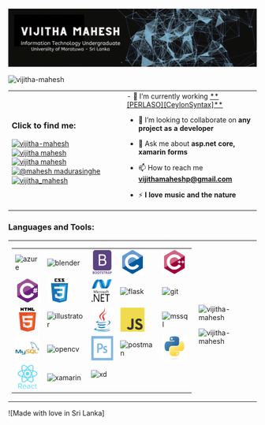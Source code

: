 [![Header](https://github.com/vijitha-mahesh/vijitha-mahesh/blob/main/vijitha%20mahesh.gif)](https://www.youtube.com/channel/UC0uT-8UEmS5LtDj4_d51zkQ)


<p align="left"> <img src="https://komarev.com/ghpvc/?username=vijitha-mahesh&label=Profile%20views&color=0e75b6&style=flat" alt="vijitha-mahesh" /> </p>


<table style="width:100%; border:0"
  <tr>
    <td>
      
<h3 align="left">Click to find me:</h3>
<p align="left">
<a href="https://linkedin.com/in/vijitha-mahesh" target="blank"><img align="center" src="https://image.flaticon.com/icons/png/512/174/174857.png" alt="vijitha-mahesh" height="60" width="60" /></a>
<a href="https://stackoverflow.com/users/12093497/vijitha-mahesh" target="blank"><img align="center" src="https://upload.wikimedia.org/wikipedia/commons/thumb/e/ef/Stack_Overflow_icon.svg/768px-Stack_Overflow_icon.svg.png" alt="vijitha mahesh" height="60" width="60" /></a>
<a href="https://kaggle.com/vijithamahesh" target="blank"><img align="center" src="https://cdn3.iconfinder.com/data/icons/logos-and-brands-adobe/512/189_Kaggle-512.png" alt="vijitha mahesh" height="60" width="60" /></a>
<a href="https://medium.com/@mahesh-madurasinghe" target="blank"><img align="center" src="https://cdn4.iconfinder.com/data/icons/social-media-2210/24/Medium-512.png" alt="@mahesh madurasinghe" height="60" width="60" /></a>
<a href="https://www.hackerrank.com/vijitha_mahesh" target="blank"><img align="center" src="https://repository-images.githubusercontent.com/231893793/cec60480-04a9-11eb-80c4-df7359d94047" alt="vijitha_mahesh" height="60" width="60" /></a>
</p>
    </td>
    <td>
  - 🔭 I’m currently working <a href="https://perlaso.com/" target="blank"> **[PERLASO]</a><a href="https://jovial-jackson-14e733.netlify.app/" target="blank">[CeylonSyntax]**</a>

- 👯 I’m looking to collaborate on **any project as a developer**

- 💬 Ask me about **asp.net core, xamarin forms**

- 📫 How to reach me **vijithamaheshp@gmail.com**

- ⚡ **I love music and the nature**
    </td>
  </tr>
</table>




<h3 align="left">Languages and Tools:</h3>
<p align="left"> <a href="https://azure.microsoft.com/en-in/" target="_blank"></a></p>
  
<table style="width:100%; border: 0px">
  <tr>
    <td>
      <table>
        <tr>
          <td>  <img src="https://www.vectorlogo.zone/logos/microsoft_azure/microsoft_azure-icon.svg" alt="azure" width="50" height="50"/> </a> <a href="https://www.blender.org/" target="_blank"></td>
          <td><img src="https://download.blender.org/branding/community/blender_community_badge_white.svg" alt="blender" width="50" height="50"/> </a> <a href="https://getbootstrap.com" target="_blank"> </td>
          <td>  
  <img src="https://raw.githubusercontent.com/devicons/devicon/master/icons/bootstrap/bootstrap-plain-wordmark.svg" alt="bootstrap" width="50" height="50"/> </a> <a href="https://www.cprogramming.com/" target="_blank">  </td>
          <td>  
  <img src="https://raw.githubusercontent.com/devicons/devicon/master/icons/c/c-original.svg" alt="c" width="50" height="50"/> </a> <a href="https://www.w3schools.com/cpp/" target="_blank"> </td>
          <td>  <img src="https://raw.githubusercontent.com/devicons/devicon/master/icons/cplusplus/cplusplus-original.svg" alt="cplusplus" width="50" height="50"/> </a> <a href="https://www.w3schools.com/cs/" target="_blank"></td>
        </tr>
         <tr>
          <td>  <img src="https://raw.githubusercontent.com/devicons/devicon/master/icons/csharp/csharp-original.svg" alt="csharp" width="50" height="50"/> </a> <a href="https://www.w3schools.com/css/" target="_blank"> </td>
          <td>  <img src="https://raw.githubusercontent.com/devicons/devicon/master/icons/css3/css3-original-wordmark.svg" alt="css3" width="50" height="50"/> </a> <a href="https://dotnet.microsoft.com/" target="_blank"></td>
          <td>  <img src="https://raw.githubusercontent.com/devicons/devicon/master/icons/dot-net/dot-net-original-wordmark.svg" alt="dotnet" width="50" height="50"/> </a> <a href="https://flask.palletsprojects.com/" target="_blank"> </td>
          <td>  
  <img src="https://www.vectorlogo.zone/logos/pocoo_flask/pocoo_flask-icon.svg" alt="flask" width="50" height="50"/> </a> <a href="https://git-scm.com/" target="_blank"> </td>
          <td>  <img src="https://www.vectorlogo.zone/logos/git-scm/git-scm-icon.svg" alt="git" width="50" height="50"/> </a> <a href="https://www.w3.org/html/" target="_blank"> </td>
        </tr>
        <tr>
          <td>  <img src="https://raw.githubusercontent.com/devicons/devicon/master/icons/html5/html5-original-wordmark.svg" alt="html5" width="50" height="50"/> </a> <a href="https://www.adobe.com/in/products/illustrator.html" target="_blank"></td>
          <td>  <img src="https://www.vectorlogo.zone/logos/adobe_illustrator/adobe_illustrator-icon.svg" alt="illustrator" width="50" height="50"/> </a> <a href="https://www.java.com" target="_blank"> </td>
          <td>  <img src="https://raw.githubusercontent.com/devicons/devicon/master/icons/java/java-original.svg" alt="java" width="50" height="50"/> </a> <a href="https://developer.mozilla.org/en-US/docs/Web/JavaScript" target="_blank"></td>
          <td>  <img src="https://raw.githubusercontent.com/devicons/devicon/master/icons/javascript/javascript-original.svg" alt="javascript" width="50" height="50"/> </a> <a href="https://www.microsoft.com/en-us/sql-server" target="_blank"></td>
          <td>  <img src="https://seeklogo.com/images/M/microsoft-sql-server-logo-96AF49E2B3-seeklogo.com.png" alt="mssql" width="50" height="50"/> </a> <a href="https://www.mysql.com/" target="_blank"> </td>
        </tr>
        <tr>
          <td>  <img src="https://raw.githubusercontent.com/devicons/devicon/master/icons/mysql/mysql-original-wordmark.svg" alt="mysql" width="50" height="50"/> </a> <a href="https://opencv.org/" target="_blank"></td>
          <td>  <img src="https://www.vectorlogo.zone/logos/opencv/opencv-icon.svg" alt="opencv" width="50" height="50"/> </a> <a href="https://www.photoshop.com/en" target="_blank"></td>
          <td>  <img src="https://raw.githubusercontent.com/devicons/devicon/master/icons/photoshop/photoshop-line.svg" alt="photoshop" width="50" height="50"/> </a> <a href="https://postman.com" target="_blank"> </td>
          <td>  <img src="https://www.vectorlogo.zone/logos/getpostman/getpostman-icon.svg" alt="postman" width="50" height="50"/> </a> <a href="https://www.python.org" target="_blank"></td>
          <td>  <img src="https://raw.githubusercontent.com/devicons/devicon/master/icons/python/python-original.svg" alt="python" width="50" height="50"/> </a> <a href="https://reactjs.org/" target="_blank"></td>
        </tr>
        <tr>
           <td>  <img src="https://raw.githubusercontent.com/devicons/devicon/master/icons/react/react-original-wordmark.svg" alt="react" width="50" height="50"/> </a> <a href="https://reactnative.dev/" target="_blank">
  </td>
           <td>  <img src="https://raw.githubusercontent.com/detain/svg-logos/780f25886640cef088af994181646db2f6b1a3f8/svg/xamarin.svg" alt="xamarin" width="50" height="50"/> </a> <a href="https://www.adobe.com/products/xd.html" target="_blank"></td>
           <td>  <img src="https://cdn.worldvectorlogo.com/logos/adobe-xd.svg" alt="xd" width="50" height="50"/> </a> </p></td>
        </tr>
      </table>
  </td>
  <td>
  
<p>&nbsp;<img align="center" src="https://github-readme-stats.vercel.app/api?username=vijitha-mahesh&show_icons=true&locale=en" alt="vijitha-mahesh" /></p>

<p><img align="center" src="https://github-readme-streak-stats.herokuapp.com/?user=vijitha-mahesh&" alt="vijitha-mahesh" /></p>
  </td>
  </tr>
  
</table>






![Made with love in Sri Lanka]
